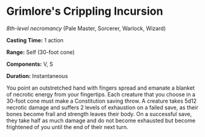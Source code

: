 # Grimlore's Crippling Incursion
*8th-level necromancy* (Pale Master, Sorcerer, Warlock, Wizard)

**Casting Time:** 1 action

**Range:** Self (30-foot cone)

**Components:** V, S

**Duration:** Instantaneous

You point an outstretched hand with fingers spread and emanate a blanket of necrotic energy from your fingertips. Each creature that you choose in a 30-foot cone must make a Constitution saving throw. A creature takes 5d12 necrotic damage and suffers 2 levels of exhaustion on a failed save, as their bones become frail and strength leaves their body. On a successful save, they take half as much damage and do not become exhausted but become frightened of you until the end of their next turn.
